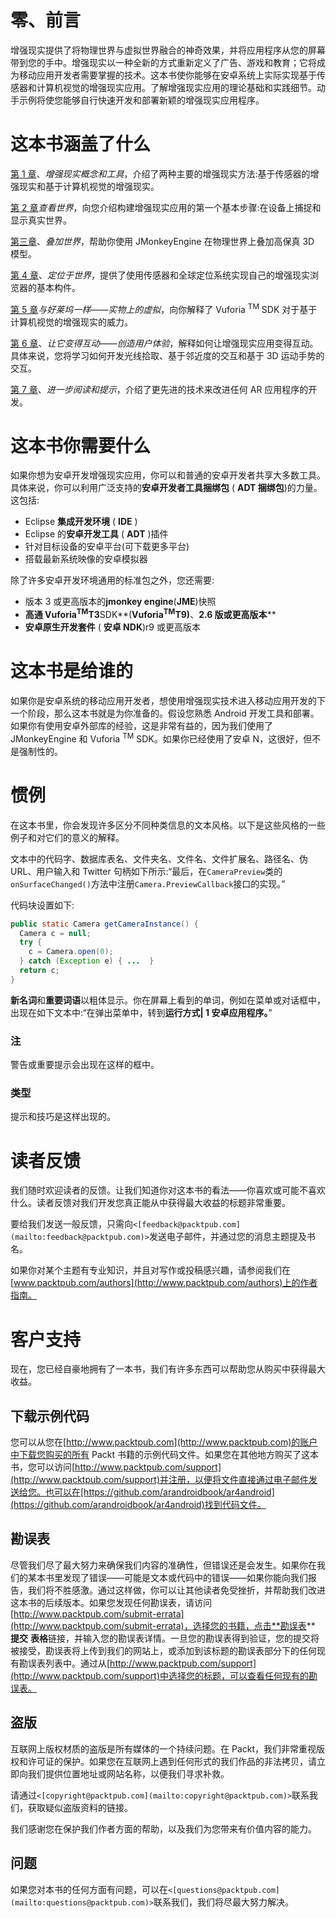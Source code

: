 # 零、前言

增强现实提供了将物理世界与虚拟世界融合的神奇效果，并将应用程序从您的屏幕带到您的手中。增强现实以一种全新的方式重新定义了广告、游戏和教育；它将成为移动应用开发者需要掌握的技术。这本书使你能够在安卓系统上实际实现基于传感器和计算机视觉的增强现实应用。了解增强现实应用的理论基础和实践细节。动手示例将使您能够自行快速开发和部署新颖的增强现实应用程序。

# 这本书涵盖了什么

[第 1 章](1.html "Chapter 1. Augmented Reality Concepts and Tools")、*增强现实概念和工具*，介绍了两种主要的增强现实方法:基于传感器的增强现实和基于计算机视觉的增强现实。

[第 2 章](2.html "Chapter 2. Viewing the World")*查看世界*，向您介绍构建增强现实应用的第一个基本步骤:在设备上捕捉和显示真实世界。

[第三章](3.html "Chapter 3. Superimposing the World")、*叠加世界*，帮助你使用 JMonkeyEngine 在物理世界上叠加高保真 3D 模型。

[第 4 章](4.html "Chapter 4. Locating in the World")、*定位于世界*，提供了使用传感器和全球定位系统实现自己的增强现实浏览器的基本构件。

[第 5 章](5.html "Chapter 5. Same as Hollywood – Virtual on Physical Objects")*与好莱坞一样——实物上的虚拟*，向你解释了 Vuforia <sup>TM</sup> SDK 对于基于计算机视觉的增强现实的威力。

[第 6 章](6.html "Chapter 6. Make It Interactive – Create the User Experience")、*让它变得互动——创造用户体验*，解释如何让增强现实应用变得互动。具体来说，您将学习如何开发光线拾取、基于邻近度的交互和基于 3D 运动手势的交互。

[第 7 章](7.html "Chapter 7. Further Reading and Tips")、*进一步阅读和提示*，介绍了更先进的技术来改进任何 AR 应用程序的开发。

# 这本书你需要什么

如果你想为安卓开发增强现实应用，你可以和普通的安卓开发者共享大多数工具。具体来说，你可以利用广泛支持的**安卓开发者工具捆绑包** ( **ADT 捆绑包**)的力量。这包括:

*   Eclipse **集成开发环境** ( **IDE** )
*   Eclipse 的**安卓开发工具** ( **ADT** )插件
*   针对目标设备的安卓平台(可下载更多平台)
*   搭载最新系统映像的安卓模拟器

除了许多安卓开发环境通用的标准包之外，您还需要:

*   版本 3 或更高版本的**jmonkey engine**(**JME**)快照
*   **高通 Vuforia<sup>TM</sup>T3**SDK**(**Vuforia<sup>TM</sup>T9)**、**2.6 版或更高版本****
*   **安卓原生开发套件** ( **安卓 NDK**)r9 或更高版本

# 这本书是给谁的

如果你是安卓系统的移动应用开发者，想使用增强现实技术进入移动应用开发的下一个阶段，那么这本书就是为你准备的。假设您熟悉 Android 开发工具和部署。如果你有使用安卓外部库的经验，这是非常有益的，因为我们使用了 JMonkeyEngine 和 Vuforia <sup>TM</sup> SDK。如果你已经使用了安卓 N，这很好，但不是强制性的。

# 惯例

在这本书里，你会发现许多区分不同种类信息的文本风格。以下是这些风格的一些例子和对它们的意义的解释。

文本中的代码字、数据库表名、文件夹名、文件名、文件扩展名、路径名、伪 URL、用户输入和 Twitter 句柄如下所示:“最后，在`CameraPreview`类的`onSurfaceChanged()`方法中注册`Camera.PreviewCallback`接口的实现。”

代码块设置如下:

```java
public static Camera getCameraInstance() {
  Camera c = null;
  try {
    c = Camera.open(0);
  } catch (Exception e) { ...  }
  return c;
}
```

**新名词**和**重要词语**以粗体显示。你在屏幕上看到的单词，例如在菜单或对话框中，出现在如下文本中:“在弹出菜单中，转到**运行方式| 1 安卓应用程序。**”

### 注

警告或重要提示会出现在这样的框中。

### 类型

提示和技巧是这样出现的。

# 读者反馈

我们随时欢迎读者的反馈。让我们知道你对这本书的看法——你喜欢或可能不喜欢什么。读者反馈对我们开发您真正能从中获得最大收益的标题非常重要。

要给我们发送一般反馈，只需向`<[feedback@packtpub.com](mailto:feedback@packtpub.com)>`发送电子邮件，并通过您的消息主题提及书名。

如果你对某个主题有专业知识，并且对写作或投稿感兴趣，请参阅我们在[www.packtpub.com/authors](http://www.packtpub.com/authors)上的作者指南。

# 客户支持

现在，您已经自豪地拥有了一本书，我们有许多东西可以帮助您从购买中获得最大收益。

## 下载示例代码

您可以从您在[http://www.packtpub.com](http://www.packtpub.com)的账户中下载您购买的所有 Packt 书籍的示例代码文件。如果您在其他地方购买了这本书，您可以访问[http://www.packtpub.com/support](http://www.packtpub.com/support)并注册，以便将文件直接通过电子邮件发送给您。也可以在[https://github.com/arandroidbook/ar4android](https://github.com/arandroidbook/ar4android)找到代码文件。

## 勘误表

尽管我们尽了最大努力来确保我们内容的准确性，但错误还是会发生。如果你在我们的某本书里发现了错误——可能是文本或代码中的错误——如果你能向我们报告，我们将不胜感激。通过这样做，你可以让其他读者免受挫折，并帮助我们改进这本书的后续版本。如果您发现任何勘误表，请访问[http://www.packtpub.com/submit-errata](http://www.packtpub.com/submit-errata)，选择您的书籍，点击**勘误表** **提交** **表格**链接，并输入您的勘误表详情。一旦您的勘误表得到验证，您的提交将被接受，勘误表将上传到我们的网站上，或添加到该标题的勘误表部分下的任何现有勘误表列表中。通过从[http://www.packtpub.com/support](http://www.packtpub.com/support)中选择您的标题，可以查看任何现有的勘误表。

## 盗版

互联网上版权材质的盗版是所有媒体的一个持续问题。在 Packt，我们非常重视版权和许可证的保护。如果您在互联网上遇到任何形式的我们作品的非法拷贝，请立即向我们提供位置地址或网站名称，以便我们寻求补救。

请通过`<[copyright@packtpub.com](mailto:copyright@packtpub.com)>`联系我们，获取疑似盗版资料的链接。

我们感谢您在保护我们作者方面的帮助，以及我们为您带来有价值内容的能力。

## 问题

如果您对本书的任何方面有问题，可以在`<[questions@packtpub.com](mailto:questions@packtpub.com)>`联系我们，我们将尽最大努力解决。